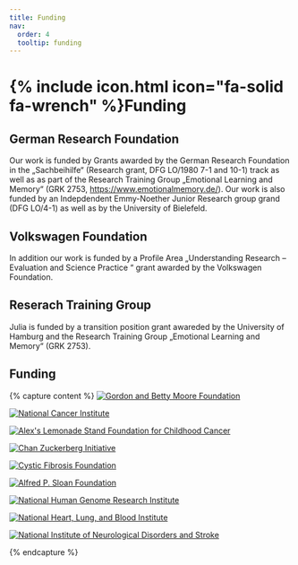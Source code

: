 ```yaml
---
title: Funding
nav:
  order: 4
  tooltip: funding
---
```


# {% include icon.html icon="fa-solid fa-wrench" %}Funding

## German Research Foundation

Our work is funded by Grants awarded by the German Research Foundation in the „Sachbeihilfe“ (Research grant, DFG LO/1980 7-1 and 10-1) track as well as as part of the Research Training Group „Emotional Learning and Memory“ (GRK 2753, https://www.emotionalmemory.de/). Our work is also funded by an Indepdendent Emmy-Noether Junior Research group grand (DFG LO/4-1) as well as by the University of Bielefeld.

## Volkswagen Foundation

In addition our work is funded by a Profile Area „Understanding Research – Evaluation and Science Practice “ grant awarded by the Volkswagen Foundation.

## Reserach Training Group

Julia is funded by a transition position grant awareded by the University of Hamburg and the Research Training Group „Emotional Learning and Memory“ (GRK 2753).

## Funding

{% capture content %}
[![Gordon and Betty Moore Foundation](/images/team/gordon-and-betty-moore-foundation.png)](https://www.moore.org/)

[![National Cancer Institute](/images/team/national-cancer-institute.png)](https://www.cancer.gov/)

[![Alex's Lemonade Stand Foundation for Childhood Cancer](/images/team/alex's-lemonade-stand-foundation-for-childhood-cancer.png)](https://www.alexslemonade.org/)

[![Chan Zuckerberg Initiative](/images/team/chan-zuckerberg-initiative.png)](https://chanzuckerberg.com/)

[![Cystic Fibrosis Foundation](/images/team/cystic-fibrosis-foundation.png)](https://www.cff.org/)

[![Alfred P. Sloan Foundation](/images/team/alfred-p-sloan-foundation.png)](https://sloan.org/)

[![National Human Genome Research Institute](/images/team/national-human-genome-research-institute.png)](https://www.genome.gov/)

[![National Heart, Lung, and Blood Institute](/images/team/national-heart-lung-and-blood-institute.png)](https://www.nhlbi.nih.gov/)

[![National Institute of Neurological Disorders and Stroke](/images/team/national-institute-of-neurological-disorders-and-stroke.png)](https://www.ninds.nih.gov/)

{% endcapture %}